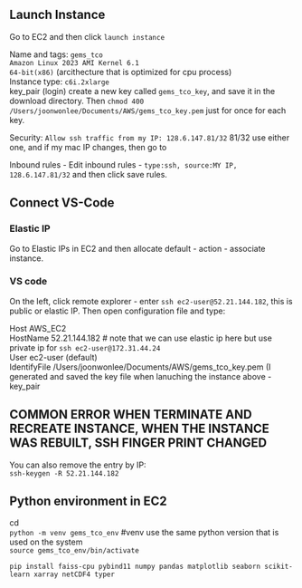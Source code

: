 
## Launch Instance
Go to EC2 and then click ```launch instance```

Name and tags: ```gems_tco```   
```Amazon Linux 2023 AMI Kernel 6.1```   
```64-bit(x86)``` (arcithecture that is optimized for cpu process)      
Instance type: ```c6i.2xlarge```      
key_pair (login) create a new key called ```gems_tco_key```, and save it in the download directory. Then 
```chmod 400 /Users/joonwonlee/Documents/AWS/gems_tco_key.pem``` just for once for each key.     

Security: ```Allow ssh traffic from my IP: 128.6.147.81/32```  81/32 use either one, and if my mac IP changes, then go to  

Inbound rules - Edit inbound rules - ```type:ssh, source:MY IP, 128.6.147.81/32``` and then click save rules.  

## Connect VS-Code
### Elastic IP
Go to  Elastic IPs in EC2 and then allocate default - action - associate instance.

### VS code
On the left, click remote explorer - enter ```ssh ec2-user@52.21.144.182```, this is public or elastic IP. Then open configuration file and type:

Host AWS_EC2     
     HostName 52.21.144.182 # note that we can use elastic ip here but use private ip for ```ssh ec2-user@172.31.44.24```    
     User ec2-user (default)     
     IdentifyFile /Users/joonwonlee/Documents/AWS/gems_tco_key.pem (I generated and saved the key file when lanuching the instance above -key_pair      

## COMMON ERROR WHEN TERMINATE AND RECREATE INSTANCE, WHEN THE INSTANCE WAS REBUILT, SSH FINGER PRINT CHANGED    
You can also remove the entry by IP:    
```ssh-keygen -R 52.21.144.182```       
     
## Python environment in EC2 

cd <environment location>   
```python -m venv gems_tco_env```    #venv use the same python version that is used on the system    
```source gems_tco_env/bin/activate```    

```pip install faiss-cpu pybind11 numpy pandas matplotlib seaborn scikit-learn xarray netCDF4 typer```   

     
